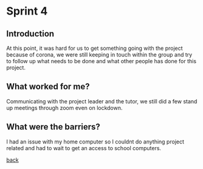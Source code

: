 # Sprint 4

## Introduction

At this point, it was hard for us to get something going with the project because of corona, we were still keeping in touch within the group and try to follow up what needs to be done and what other people has done for this project.

## What worked for me?

Communicating with the project leader and the tutor, we still did a few stand up meetings through zoom even on lockdown.

## What were the barriers?

I had an issue with my home computer so I couldnt do anything project related and had to wait to get an access to school computers.


[back](./)